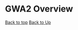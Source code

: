 
# GWA2 Overview


[Back to top](index)
[Back to Up](../index)


<!--stackedit_data:
eyJoaXN0b3J5IjpbLTE1MDg4OTc0MzAsLTYxMzQxMTY3NCwxMj
c1NzM1MTQ5XX0=
-->